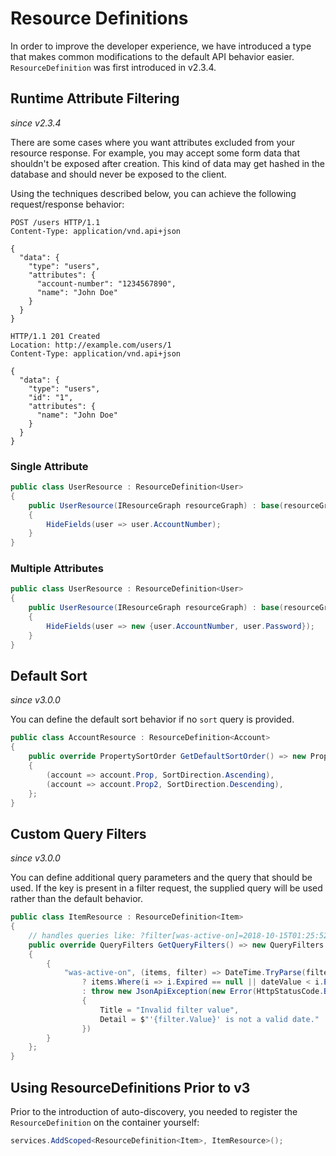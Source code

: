 # Resource Definitions

In order to improve the developer experience, we have introduced a type that makes
common modifications to the default API behavior easier. `ResourceDefinition` was first introduced in v2.3.4.

## Runtime Attribute Filtering

_since v2.3.4_

There are some cases where you want attributes excluded from your resource response.
For example, you may accept some form data that shouldn't be exposed after creation.
This kind of data may get hashed in the database and should never be exposed to the client.

Using the techniques described below, you can achieve the following request/response behavior:

```http
POST /users HTTP/1.1
Content-Type: application/vnd.api+json

{
  "data": {
    "type": "users",
    "attributes": {
      "account-number": "1234567890",
      "name": "John Doe"
    }
  }
}
```

```http
HTTP/1.1 201 Created
Location: http://example.com/users/1
Content-Type: application/vnd.api+json

{
  "data": {
    "type": "users",
    "id": "1",
    "attributes": {
      "name": "John Doe"
    }
  }
}
```

### Single Attribute

```c#
public class UserResource : ResourceDefinition<User>
{
    public UserResource(IResourceGraph resourceGraph) : base(resourceGraph)
    {
        HideFields(user => user.AccountNumber);
    }
}
```

### Multiple Attributes

```c#
public class UserResource : ResourceDefinition<User>
{
    public UserResource(IResourceGraph resourceGraph) : base(resourceGraph)
    {
        HideFields(user => new {user.AccountNumber, user.Password});
    }
}
```

## Default Sort

_since v3.0.0_

You can define the default sort behavior if no `sort` query is provided.

```c#
public class AccountResource : ResourceDefinition<Account>
{
    public override PropertySortOrder GetDefaultSortOrder() => new PropertySortOrder
    {
        (account => account.Prop, SortDirection.Ascending),
        (account => account.Prop2, SortDirection.Descending),
    };
}
```

## Custom Query Filters

_since v3.0.0_

You can define additional query parameters and the query that should be used.
If the key is present in a filter request, the supplied query will be used rather than the default behavior.

```c#
public class ItemResource : ResourceDefinition<Item>
{
    // handles queries like: ?filter[was-active-on]=2018-10-15T01:25:52Z
    public override QueryFilters GetQueryFilters() => new QueryFilters
    {
        {
            "was-active-on", (items, filter) => DateTime.TryParse(filter.Value, out DateTime dateValue)
                ? items.Where(i => i.Expired == null || dateValue < i.Expired)
                : throw new JsonApiException(new Error(HttpStatusCode.BadRequest)
                {
                    Title = "Invalid filter value",
                    Detail = $"'{filter.Value}' is not a valid date."
                })
        }
    };
}
```

## Using ResourceDefinitions Prior to v3

Prior to the introduction of auto-discovery, you needed to register the
`ResourceDefinition` on the container yourself:

```c#
services.AddScoped<ResourceDefinition<Item>, ItemResource>();
```
